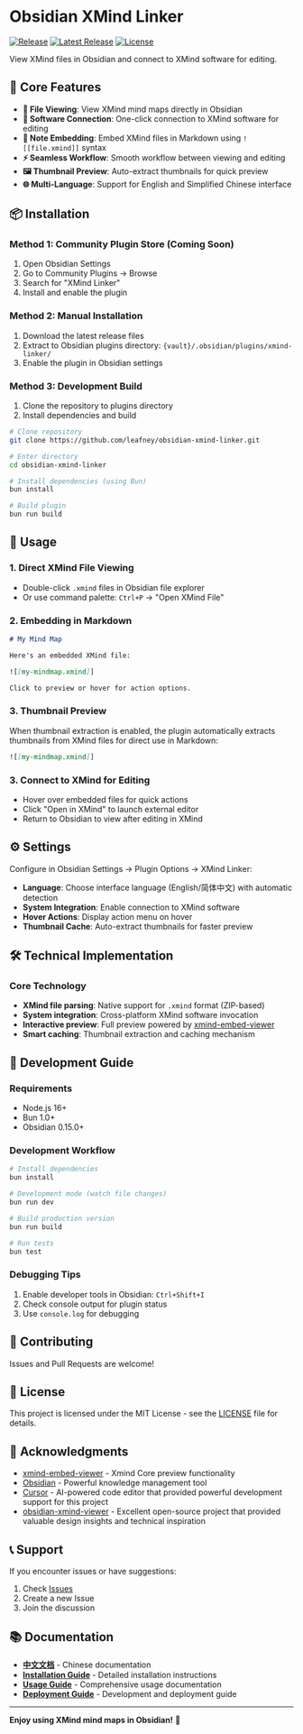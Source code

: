 # Obsidian XMind Linker

[![Release](https://github.com/leafney/obsidian-xmind-linker/workflows/Release/badge.svg)](https://github.com/leafney/obsidian-xmind-linker/actions/workflows/release.yml)
[![Latest Release](https://img.shields.io/github/v/release/leafney/obsidian-xmind-linker)](https://github.com/leafney/obsidian-xmind-linker/releases)
[![License](https://img.shields.io/github/license/leafney/obsidian-xmind-linker)](https://github.com/leafney/obsidian-xmind-linker/blob/main/LICENSE)

View XMind files in Obsidian and connect to XMind software for editing.

## 🌟 Core Features

- **📖 File Viewing**: View XMind mind maps directly in Obsidian
- **🔗 Software Connection**: One-click connection to XMind software for editing
- **📄 Note Embedding**: Embed XMind files in Markdown using `![[file.xmind]]` syntax
- **⚡ Seamless Workflow**: Smooth workflow between viewing and editing
- **🖼️ Thumbnail Preview**: Auto-extract thumbnails for quick preview
- **🌐 Multi-Language**: Support for English and Simplified Chinese interface

## 📦 Installation

### Method 1: Community Plugin Store (Coming Soon)

1. Open Obsidian Settings
2. Go to Community Plugins → Browse
3. Search for "XMind Linker"
4. Install and enable the plugin

### Method 2: Manual Installation

1. Download the latest release files
2. Extract to Obsidian plugins directory: `{vault}/.obsidian/plugins/xmind-linker/`
3. Enable the plugin in Obsidian settings

### Method 3: Development Build

1. Clone the repository to plugins directory
2. Install dependencies and build

```bash
# Clone repository
git clone https://github.com/leafney/obsidian-xmind-linker.git

# Enter directory
cd obsidian-xmind-linker

# Install dependencies (using Bun)
bun install

# Build plugin
bun run build
```

## 🚀 Usage

### 1. Direct XMind File Viewing

- Double-click `.xmind` files in Obsidian file explorer
- Or use command palette: `Ctrl+P` → "Open XMind File"

### 2. Embedding in Markdown

```markdown
# My Mind Map

Here's an embedded XMind file:

![[my-mindmap.xmind]]

Click to preview or hover for action options.
```

### 3. Thumbnail Preview

When thumbnail extraction is enabled, the plugin automatically extracts thumbnails from XMind files for direct use in Markdown:

```markdown
![[my-mindmap.xmind]]
```

### 3. Connect to XMind for Editing
- Hover over embedded files for quick actions
- Click "Open in XMind" to launch external editor
- Return to Obsidian to view after editing in XMind

## ⚙️ Settings

Configure in Obsidian Settings → Plugin Options → XMind Linker:

- **Language**: Choose interface language (English/简体中文) with automatic detection
- **System Integration**: Enable connection to XMind software
- **Hover Actions**: Display action menu on hover
- **Thumbnail Cache**: Auto-extract thumbnails for faster preview

## 🛠️ Technical Implementation

### Core Technology
- **XMind file parsing**: Native support for `.xmind` format (ZIP-based)
- **System integration**: Cross-platform XMind software invocation
- **Interactive preview**: Full preview powered by [xmind-embed-viewer](https://github.com/xmindltd/xmind-embed-viewer)
- **Smart caching**: Thumbnail extraction and caching mechanism

## 🔧 Development Guide

### Requirements

- Node.js 16+
- Bun 1.0+
- Obsidian 0.15.0+

### Development Workflow

```bash
# Install dependencies
bun install

# Development mode (watch file changes)
bun run dev

# Build production version
bun run build

# Run tests
bun test
```

### Debugging Tips

1. Enable developer tools in Obsidian: `Ctrl+Shift+I`
2. Check console output for plugin status
3. Use `console.log` for debugging

## 🤝 Contributing

Issues and Pull Requests are welcome!

## 📄 License

This project is licensed under the MIT License - see the [LICENSE](LICENSE) file for details.

## 🙏 Acknowledgments

- [xmind-embed-viewer](https://github.com/xmindltd/xmind-embed-viewer) - Xmind Core preview functionality
- [Obsidian](https://obsidian.md/) - Powerful knowledge management tool
- [Cursor](https://cursor.sh/) - AI-powered code editor that provided powerful development support for this project
- [obsidian-xmind-viewer](https://github.com/Ssentiago/obsidian-xmind-viewer) - Excellent open-source project that provided valuable design insights and technical inspiration


## 📞 Support

If you encounter issues or have suggestions:

1. Check [Issues](https://github.com/leafney/obsidian-xmind-linker/issues)
2. Create a new Issue
3. Join the discussion

## 📚 Documentation

- **[中文文档](README_ZH.md)** - Chinese documentation
- **[Installation Guide](docs/INSTALL.md)** - Detailed installation instructions
- **[Usage Guide](docs/USAGE_GUIDE.md)** - Comprehensive usage documentation
- **[Deployment Guide](docs/DEPLOYMENT.md)** - Development and deployment guide

---

**Enjoy using XMind mind maps in Obsidian!** 🎉 